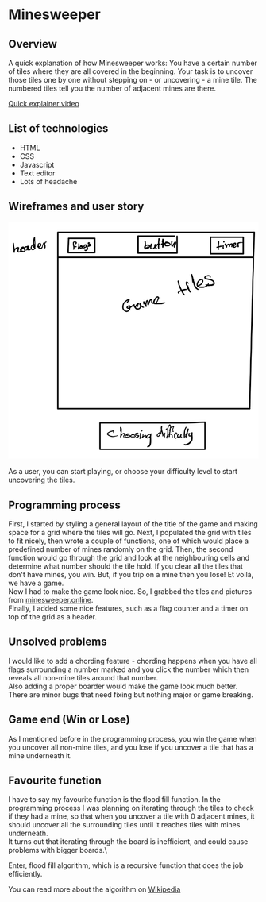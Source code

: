 # Minesweeper
## Overview
A quick explanation of how Minesweeper works: 
You have a certain number of tiles where they are all covered in the beginning. Your task is to uncover those tiles one by one without stepping on - or uncovering - a mine tile. 
The numbered tiles tell you the number of adjacent mines are there.

[Quick explainer video](https://www.youtube.com/watch?v=dvvrOeITzG8)

## List of technologies
- HTML
- CSS
- Javascript
- Text editor
- Lots of headache

## Wireframes and user story

![Wireframes](assets/wireframe.png)

As a user, you can start playing, or choose your difficulty level to start uncovering the tiles.

## Programming process
First, I started by styling a general layout of the title of the game and making space for a grid where the tiles will go.
Next, I populated the grid with tiles to fit nicely, then wrote a couple of functions, one of which would place a predefined
number of mines randomly on the grid. Then, the second function would go through the grid and look at the neighbouring cells
and determine what number should the tile hold. If you clear all the tiles that don't have mines, you win. But, if you trip 
on a mine then you lose! Et voilà, we have a game. \
Now I had to make the game look nice. So, I grabbed the tiles and pictures from [minesweeper.online](https://minesweeper.online).\
Finally, I added some nice features, such as a flag counter and a timer on top of the grid as a header.

## Unsolved problems
I would like to add a chording feature - chording happens when you have all flags surrounding a number marked and you click the number which then
reveals all non-mine tiles around that number.\
Also adding a proper boarder would make the game look much better.\
There are minor bugs that need fixing but nothing major or game breaking.

## Game end (Win or Lose)
As I mentioned before in the programming process, you win the game when you uncover all non-mine tiles, and you lose if you uncover a tile that has a mine
underneath it.

## Favourite function
I have to say my favourite function is the flood fill function. In the programming process I was planning on iterating through the tiles to check
if they had a mine, so that when you uncover a tile with 0 adjacent mines, it should uncover all the surrounding tiles until it reaches
tiles with mines underneath. \
It turns out that iterating through the board is inefficient, and could cause problems with bigger boards.\

Enter, flood fill algorithm, which is a recursive function that does the job efficiently.

You can read more about the algorithm on [Wikipedia](https://en.wikipedia.org/wiki/Flood_fill)
